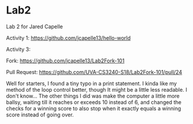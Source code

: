# Lab2
Lab 2 for Jared Capelle

Activity 1: https://github.com/jcapelle13/hello-world

Activity 3:

  Fork: https://github.com/jcapelle13/Lab2Fork-101
  
  Pull Request: https://github.com/UVA-CS3240-S18/Lab2Fork-101/pull/24
  
  Well for starters, I found a tiny typo in a print statement. I kinda like my  method of the loop control better, though It might be a little less readable. I don't know... The other things I did was make the computer a little more ballsy, waiting till it reaches or exceeds 10 instead of 6, and changed the checks for a winning score to also stop when it exactly equals a winning score instead of going over.
